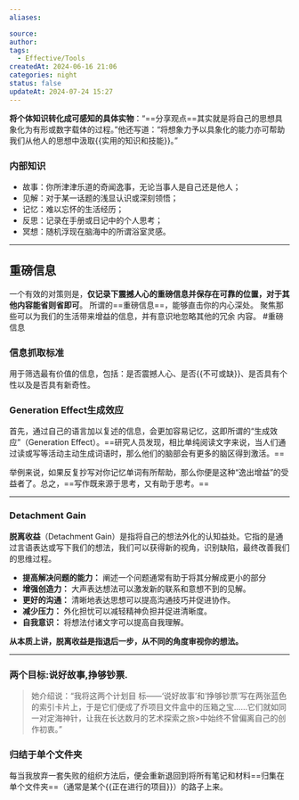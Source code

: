 ```yaml
---
aliases: 

source: 
author: 
tags:
  - Effective/Tools
createdAt: 2024-06-16 21:06
categories: night
status: false
updateAt: 2024-07-24 15:27
---
```



**将个体知识转化成可感知的具体实物**：“==分享观点==其实就是将自己的思想具象化为有形或数字载体的过程。”他还写道：“将想象力予以具象化的能力亦可帮助我们从他人的思想中汲取{{实用的知识和技能}}。”


### 内部知识

- 故事：你所津津乐道的奇闻逸事，无论当事人是自己还是他人；
- 见解：对于某一话题的浅显认识或深刻领悟；
- 记忆：难以忘怀的生活经历；
- 反思：记录在手册或日记中的个人思考；
- 冥想：随机浮现在脑海中的所谓浴室灵感。

---

## 重磅信息

一个有效的对策则是，**仅记录下震撼人心的重磅信息并保存在可靠的位置，对于其 他内容能省则省即可**。 所谓的==重磅信息==，能够直击你的内心深处。
聚焦那些可以为我们的生活带来增益的信息，并有意识地忽略其他的冗余 内容。 #重磅信息

### 信息抓取标准

用于筛选最有价值的信息，包括：是否震撼人心、是否{{不可或缺}}、是否具有个性以及是否具有新奇性。

### Generation Effect生成效应

首先，通过自己的语言加以复述的信息，会更加容易记忆，这即所谓的“生成效 应”（Generation Effect）。==研究人员发现，相比单纯阅读文字来说，当人们通过读或写等活动主动生成词语时，那么他们的脑部会有更多的脑区得到激活。==

举例来说，如果反复抄写对你记忆单词有所帮助，那么你便是这种“逸出增益”的受益者了。总之，==写作既来源于思考，又有助于思考。==

---

### Detachment Gain

**脱离收益**（Detachment Gain）是指将自己的想法外化的认知益处。它指的是通过言语表达或写下我们的想法，我们可以获得新的视角，识别缺陷，最终改善我们的思维过程。

- **提高解决问题的能力：** 阐述一个问题通常有助于将其分解成更小的部分
- **增强创造力：** 大声表达想法可以激发新的联系和意想不到的见解。
- **更好的沟通：** 清晰地表达思想可以提高沟通技巧并促进协作。
- **减少压力：** 外化担忧可以减轻精神负担并促进清晰度。
- **自我意识：** 将想法付诸文字可以提高自我理解。

**从本质上讲，脱离收益是指退后一步，从不同的角度审视你的想法。**

---

### 两个目标:说好故事,挣够钞票.

> 她介绍说：“我将这两个计划目 标——‘说好故事’和‘挣够钞票’写在两张蓝色的索引卡片上，于是它们便成了乔项目文件盒中的压箱之宝……它们就如同一对定海神针，让我在长达数月的艺术探索之旅>中始终不曾偏离自己的创作初衷。”


### 归结于单个文件夹

每当我放弃一套失败的组织方法后，便会重新退回到将所有笔记和材料==归集在单个文件夹==（通常是某个{{正在进行的项目}}）的路子上来。
